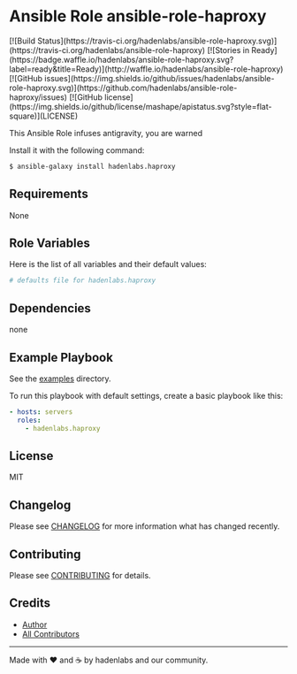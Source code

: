 # Ansible Role ansible-role-haproxy

<span class="badges" align="center">
[![Build Status](https://travis-ci.org/hadenlabs/ansible-role-haproxy.svg)](https://travis-ci.org/hadenlabs/ansible-role-haproxy)
[![Stories in Ready](https://badge.waffle.io/hadenlabs/ansible-role-haproxy.svg?label=ready&title=Ready)](http://waffle.io/hadenlabs/ansible-role-haproxy)
[![GitHub issues](https://img.shields.io/github/issues/hadenlabs/ansible-role-haproxy.svg)](https://github.com/hadenlabs/ansible-role-haproxy/issues)
[![GitHub license](https://img.shields.io/github/license/mashape/apistatus.svg?style=flat-square)](LICENSE)
</span>


This Ansible Role infuses antigravity, you are warned

Install it with the following command:

```bash
$ ansible-galaxy install hadenlabs.haproxy
```

Requirements
------------

None

## Role Variables

Here is the list of all variables and their default values:

```yaml
# defaults file for hadenlabs.haproxy
```


## Dependencies

none

## Example Playbook

See the [examples](./examples/) directory.

To run this playbook with default settings, create a basic playbook like this:

```yaml
- hosts: servers
  roles:
    - hadenlabs.haproxy
```

## License

MIT

## Changelog

Please see [CHANGELOG](CHANGELOG.md) for more information what has changed recently.

## Contributing

Please see [CONTRIBUTING](CONTRIBUTING.md) for details.

## Credits

- [Author][link-author]
- [All Contributors][link-contributors]


---

Made with ♥️ and ☕️ by hadenlabs and our community.

<!-- Other -->

[link-author]: https://github.com/luismayta
[link-contributors]: contributors